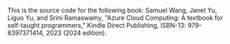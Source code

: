 This is the source code for the following book:
Samuel Wang, Janet Yu, Liguo Yu, and Srini Ramaswamy, "Azure Cloud Computing: A textbook for self-taught programmers," Kindle Direct Publishing, ISBN-13: 979-8397371414, 2023 (2024 edition).
